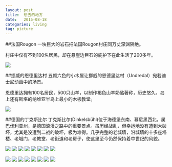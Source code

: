 ```yaml
---
layout: post
title:  想去的地方  
date:   2015-08-18
categories: living  
tag: picture  
---
```



##法国Rougon
一块巨大的岩石把法国Rougon村庄同万丈深渊隔绝。

村庄中仅有不到100名居民，却在悬崖边巨石的庇护下在此生活了200多年。


![](https://code.aliyun.com/liaogang/liaogang/raw/master/想去的地方/104-150QQ50152.jpg)

##挪威的恩德里达村
五颜六色的小木屋让挪威的恩德里达村（Undredal）宛若迪士尼动画中的场景。

恩德里达拥有100名居民，500只山羊，以制作褐色山羊奶酪著称，历史悠久。岛上还有斯堪的纳维亚半岛上最小的木板教堂。

![](https://code.aliyun.com/liaogang/liaogang/raw/master/想去的地方/104-150QQ50151-50.jpg)

##德国的丁克斯比尔
丁克斯比尔(Dinkelsbühl)位于海德堡东南、慕尼黑西北，属巴伐利亚州，是德国浪漫之路中的重要景点。虽历经战乱，但幸运地没有遭到大破坏，尤其是没遭到二战的破坏，极为难得。几乎完整的老城墙，沿城墙的十多座塔楼、老城门，老教堂、老街道和老房子，使这里至今仍然保持着中世纪的风貌。


![](https://code.aliyun.com/liaogang/liaogang/raw/master/想去的地方/01.jpg)
![](https://code.aliyun.com/liaogang/liaogang/raw/master/想去的地方/02.jpg)
![](https://code.aliyun.com/liaogang/liaogang/raw/master/想去的地方/03.jpg)
![](https://code.aliyun.com/liaogang/liaogang/raw/master/想去的地方/04.jpg)
![](https://code.aliyun.com/liaogang/liaogang/raw/master/想去的地方/05.jpg)
![](https://code.aliyun.com/liaogang/liaogang/raw/master/想去的地方/06.jpg)
![](https://code.aliyun.com/liaogang/liaogang/raw/master/想去的地方/07.jpg)
![](https://code.aliyun.com/liaogang/liaogang/raw/master/想去的地方/08.jpg)  

![](https://code.aliyun.com/liaogang/liaogang/raw/master/想去的地方/09.jpg)
![](https://code.aliyun.com/liaogang/liaogang/raw/master/想去的地方/10.jpg)
![](https://code.aliyun.com/liaogang/liaogang/raw/master/想去的地方/11.jpg)
![](https://code.aliyun.com/liaogang/liaogang/raw/master/想去的地方/12.jpg)
![](https://code.aliyun.com/liaogang/liaogang/raw/master/想去的地方/13.jpg)
![](https://code.aliyun.com/liaogang/liaogang/raw/master/想去的地方/14.jpg)
![](https://code.aliyun.com/liaogang/liaogang/raw/master/想去的地方/15.jpg)
![](https://code.aliyun.com/liaogang/liaogang/raw/master/想去的地方/16.jpg)




